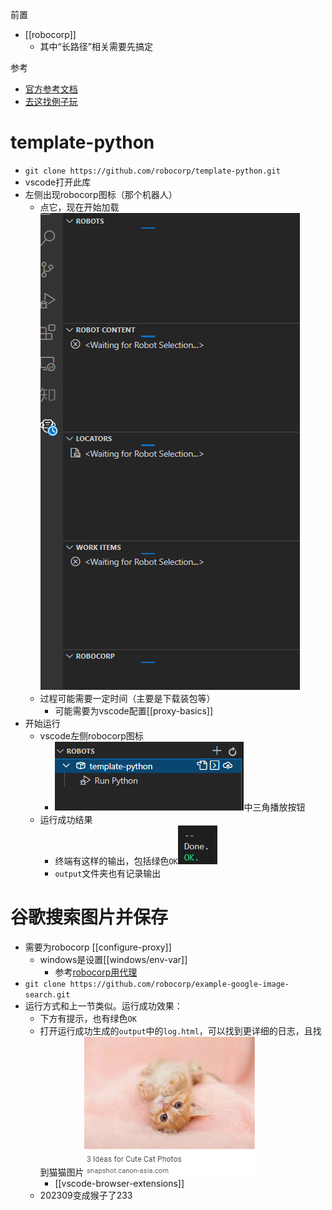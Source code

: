 前置
- [[robocorp]]
  - 其中“长路径”相关需要先搞定

参考
- [官方参考文档](https://robocorp.com/docs/setup/robot-structure)
- [去这找例子玩](https://robocorp.com/portal/)
# template-python
- `git clone https://github.com/robocorp/template-python.git`
- vscode打开此库
- 左侧出现robocorp图标（那个机器人）
  - 点它，现在开始加载![](my-first-robot.png)
  - 过程可能需要一定时间（主要是下载装包等）
    - 可能需要为vscode配置[[proxy-basics]]
- 开始运行
  - vscode左侧robocorp图标
    - ![](start.png)中三角播放按钮
  - 运行成功结果
    - 终端有这样的输出，包括绿色`OK`![](success-terminal.png)
    - `output`文件夹也有记录输出
# 谷歌搜索图片并保存
- 需要为robocorp [[configure-proxy]]
  - windows是设置[[windows/env-var]]
    - 参考[robocorp用代理](https://robocorp.com/docs/troubleshooting/firewall-and-proxies)
- `git clone https://github.com/robocorp/example-google-image-search.git`
- 运行方式和上一节类似。运行成功效果：
  - 下方有提示，也有绿色`OK`
  - 打开运行成功生成的`output`中的`log.html`，可以找到更详细的日志，且找到猫猫图片![](cat.png)
    - [[vscode-browser-extensions]]
  - 202309变成猴子了233